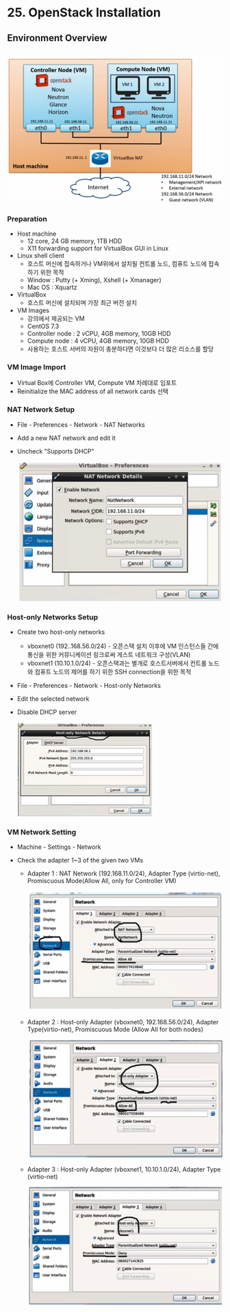 # 25. OpenStack Installation

## Environment Overview

​	![image-20210316100758024](images/image-20210316100758024.png)

### Preparation

- Host machine
  - 12 core, 24 GB memory, 1TB HDD
  - X11 forwarding support for VirtualBox GUI in Linux
- Linux shell client
  - 호스트 머신에 접속하거나 VM위에서 설치될 컨트롤 노드, 컴퓨트 노드에 접속하기 위한 목적
  - Window : Putty (+ Xming), Xshell (+ Xmanager)
  - Mac OS : Xquartz
- VirtualBox
  - 호스트 머신에 설치되며 가장 최근 버전 설치
- VM Images
  - 강의에서 제공되는 VM
  - CentOS 7.3
  - Controller node : 2 vCPU, 4GB memory, 10GB HDD
  - Compute node : 4 vCPU, 4GB memory, 10GB HDD
  - 사용하는 호스트 서버의 자원이 충분하다면 이것보다 더 많은 리소스를 할당



### VM Image Import

- Virtual Box에 Controller VM, Compute VM 차례대로 임포트
- Reinitialize the MAC address of all network cards 선택



### NAT Network Setup

- File - Preferences - Network - NAT Networks

- Add a new NAT network and edit it

- Uncheck "Supports DHCP"

  ![image-20210316124903084](images/image-20210316124903084.png)



### Host-only Networks Setup

- Create two host-only networks

  - vboxnet0 (192..168.56.0/24) - 오픈스택 설치 이후에 VM 인스턴스들 간에 통신을 위한 커뮤니케이션 링크로써 게스트 네트워크 구성(VLAN)
  - vboxnet1 (10.10.1.0/24) - 오픈스택과는 별개로 호스트서버에서 컨트롤 노드와 컴퓨트 노드의 제어를 하기 위한 SSH connection을 위한 목적

- File - Preferences - Network - Host-only Networks

- Edit the selected network

- Disable DHCP server

  <img src="images/image-20210316125205907.png" alt="image-20210316125205907" style="zoom:50%;" />



### VM Network Setting

- Machine - Settings - Network

- Check the adapter 1~3 of the given two VMs

  - Adapter 1 : NAT Network (192.168.11.0/24), Adapter Type (virtio-net), Promiscuous Mode(Allow All, only for Controller VM)

    ![image-20210316125436586](images/image-20210316125436586.png)

  - Adapter 2 : Host-only Adapter (vboxnet0, 192.168.56.0/24), Adapter Type(virtio-net), Promiscuous Mode (Allow All for both nodes)

    ![image-20210316125532877](images/image-20210316125532877.png)

  - Adapter 3 : Host-only Adapter (vboxnet1, 10.10.1.0/24), Adapter Type (virtio-net)

    ![image-20210316125616477](images/image-20210316125616477.png)